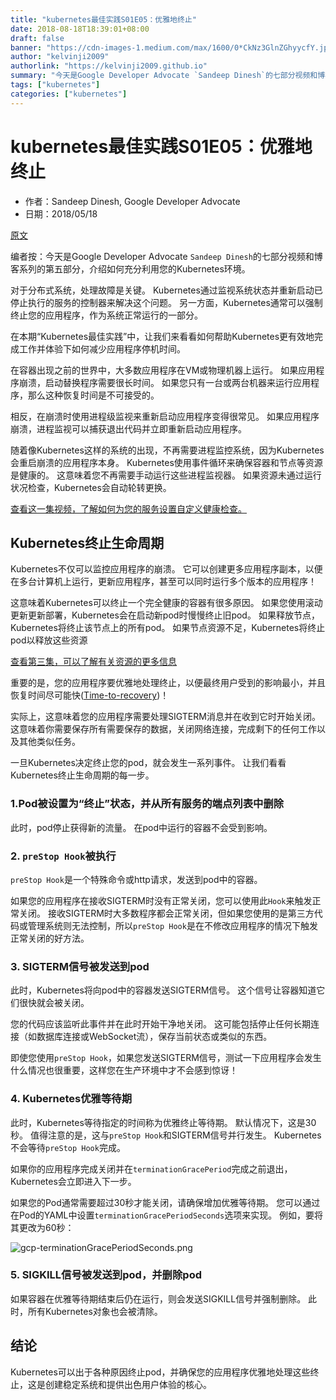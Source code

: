```yaml
---
title: "kubernetes最佳实践S01E05：优雅地终止"
date: 2018-08-18T18:39:01+08:00
draft: false
banner: "https://cdn-images-1.medium.com/max/1600/0*CkNz3GlnZGhyycfY.jpg"
author: "kelvinji2009"
authorlink: "https://kelvinji2009.github.io"
summary: "今天是Google Developer Advocate `Sandeep Dinesh`的七部分视频和博客系列的第五部分，介绍如何充分利用您的Kubernetes环境。"
tags: ["kubernetes"]
categories: ["kubernetes"]
---
```


# kubernetes最佳实践S01E05：优雅地终止

* 作者：Sandeep Dinesh, Google Developer Advocate
* 日期：2018/05/18

[原文](https://cloudplatform.googleblog.com/2018/05/Kubernetes-best-practices-terminating-with-grace.html)

编者按：今天是Google Developer Advocate `Sandeep Dinesh`的七部分视频和博客系列的第五部分，介绍如何充分利用您的Kubernetes环境。

对于分布式系统，处理故障是关键。 Kubernetes通过监视系统状态并重新启动已停止执行的服务的控制器来解决这个问题。 另一方面，Kubernetes通常可以强制终止您的应用程序，作为系统正常运行的一部分。

在本期“Kubernetes最佳实践”中，让我们来看看如何帮助Kubernetes更有效地完成工作并体验下如何减少应用程序停机时间。

在容器出现之前的世界中，大多数应用程序在VM或物理机器上运行。 如果应用程序崩溃，启动替换程序需要很长时间。 如果您只有一台或两台机器来运行应用程序，那么这种恢复时间是不可接受的。

相反，在崩溃时使用进程级监视来重新启动应用程序变得很常见。 如果应用程序崩溃，进程监视可以捕获退出代码并立即重新启动应用程序。

随着像Kubernetes这样的系统的出现，不再需要进程监控系统，因为Kubernetes会重启崩溃的应用程序本身。 Kubernetes使用事件循环来确保容器和节点等资源是健康的。 这意味着您不再需要手动运行这些进程监视器。 如果资源未通过运行状况检查，Kubernetes会自动轮转更换。

[查看这一集视频，了解如何为您的服务设置自定义健康检查。](https://www.youtube.com/watch?v=mxEvAPQRwhw)

## Kubernetes终止生命周期

Kubernetes不仅可以监控应用程序的崩溃。 它可以创建更多应用程序副本，以便在多台计算机上运行，更新应用程序，甚至可以同时运行多个版本的应用程序！

这意味着Kubernetes可以终止一个完全健康的容器有很多原因。 如果您使用滚动更新更新部署，Kubernetes会在启动新pod时慢慢终止旧pod。 如果释放节点，Kubernetes将终止该节点上的所有pod。 如果节点资源不足，Kubernetes将终止pod以释放这些资源

[查看第三集，可以了解有关资源的更多信息](https://cloudplatform.googleblog.com/2018/05/Kubernetes-best-practices-Resource-requests-and-limits.html)

重要的是，您的应用程序要优雅地处理终止，以便最终用户受到的影响最小，并且恢复时间尽可能快([Time-to-recovery](https://en.wikipedia.org/wiki/Mean_time_to_recovery))！

实际上，这意味着您的应用程序需要处理SIGTERM消息并在收到它时开始关闭。 这意味着你需要保存所有需要保存的数据，关闭网络连接，完成剩下的任何工作以及其他类似任务。

一旦Kubernetes决定终止您的pod，就会发生一系列事件。 让我们看看Kubernetes终止生命周期的每一步。

### 1.Pod被设置为“终止”状态，并从所有服务的端点列表中删除

此时，pod停止获得新的流量。 在pod中运行的容器不会受到影响。

### 2. `preStop Hook`被执行

`preStop Hook`是一个特殊命令或http请求，发送到pod中的容器。

如果您的应用程序在接收SIGTERM时没有正常关闭，您可以使用此`Hook`来触发正常关闭。 接收SIGTERM时大多数程序都会正常关闭，但如果您使用的是第三方代码或管理系统则无法控制，所以`preStop Hook`是在不修改应用程序的情况下触发正常关闭的好方法。

### 3. SIGTERM信号被发送到pod

此时，Kubernetes将向pod中的容器发送SIGTERM信号。 这个信号让容器知道它们很快就会被关闭。

您的代码应该监听此事件并在此时开始干净地关闭。 这可能包括停止任何长期连接（如数据库连接或WebSocket流），保存当前状态或类似的东西。

即使您使用`preStop Hook`，如果您发送SIGTERM信号，测试一下应用程序会发生什么情况也很重要，这样您在生产环境中才不会感到惊讶！

### 4. Kubernetes优雅等待期

此时，Kubernetes等待指定的时间称为优雅终止等待期。 默认情况下，这是30秒。 值得注意的是，这与`preStop Hook`和SIGTERM信号并行发生。 Kubernetes不会等待`preStop Hook`完成。

如果你的应用程序完成关闭并在`terminationGracePeriod`完成之前退出，Kubernetes会立即进入下一步。

如果您的Pod通常需要超过30秒才能关闭，请确保增加优雅等待期。 您可以通过在Pod的YAML中设置`terminationGracePeriodSeconds`选项来实现。 例如，要将其更改为60秒：

![gcp-terminationGracePeriodSeconds.png](https://4.bp.blogspot.com/-0DCYTsMreLE/Wvxz1mWgZlI/AAAAAAAAFr8/ZiLqOMsh-rEB7Tom2bGowC6qOrxjr5qlgCEwYBhgL/s320/gcp-terminationGracePeriodSeconds.png)

### 5. SIGKILL信号被发送到pod，并删除pod

如果容器在优雅等待期结束后仍在运行，则会发送SIGKILL信号并强制删除。 此时，所有Kubernetes对象也会被清除。

## 结论

Kubernetes可以出于各种原因终止pod，并确保您的应用程序优雅地处理这些终止，这是创建稳定系统和提供出色用户体验的核心。
